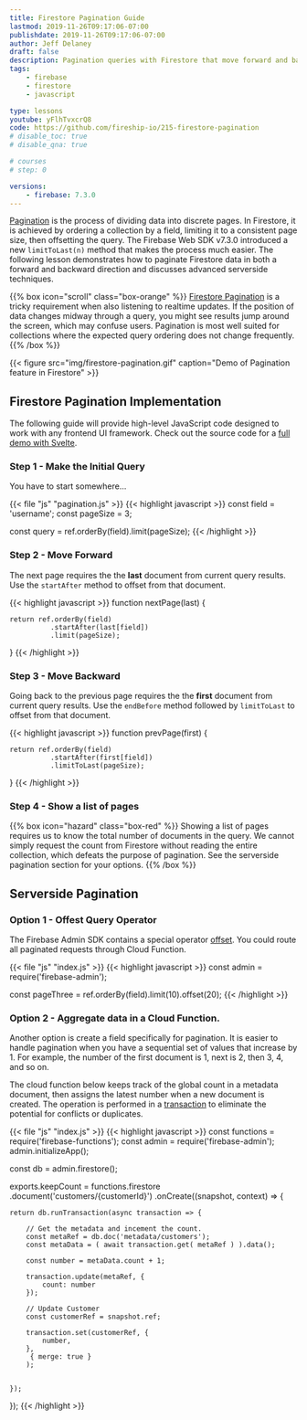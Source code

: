 ```yaml
---
title: Firestore Pagination Guide
lastmod: 2019-11-26T09:17:06-07:00
publishdate: 2019-11-26T09:17:06-07:00
author: Jeff Delaney
draft: false
description: Pagination queries with Firestore that move forward and backward.
tags: 
    - firebase
    - firestore
    - javascript

type: lessons
youtube: yFlhTvxcrQ8
code: https://github.com/fireship-io/215-firestore-pagination
# disable_toc: true
# disable_qna: true

# courses
# step: 0

versions: 
    - firebase: 7.3.0
---
```


[Pagination](https://en.wikipedia.org/wiki/Pagination) is the process of dividing data into discrete pages. In Firestore, it is achieved by ordering a collection by a field, limiting it to a consistent page size, then offsetting the query. The Firebase Web SDK v7.3.0 introduced a new `limitToLast(n)` method that makes the process much easier. The following lesson demonstrates how to paginate Firestore data in both a forward and backward direction and discusses advanced serverside techniques.  

{{% box icon="scroll" class="box-orange" %}}
[Firestore Pagination](https://cloud.google.com/firestore/docs/query-data/query-cursors) is a tricky requirement when also listening to realtime updates. If the position of data changes midway through a query, you might see results jump around the screen, which may confuse users. Pagination is most well suited for collections where the expected query ordering does not change frequently.
{{% /box %}}

{{< figure src="img/firestore-pagination.gif" caption="Demo of Pagination feature in Firestore" >}}

## Firestore Pagination Implementation

The following guide will provide high-level JavaScript code designed to work with any frontend UI framework. Check out the source code for a [full demo with Svelte](https://github.com/fireship-io/215-firestore-pagination). 

### Step 1 - Make the Initial Query

You have to start somewhere...

{{< file "js" "pagination.js" >}}
{{< highlight javascript >}}
const field = 'username';
const pageSize = 3;

const query = ref.orderBy(field).limit(pageSize);
{{< /highlight >}}

### Step 2 - Move Forward

The next page requires the the **last** document from current query results. Use the `startAfter` method to offset from that document. 

{{< highlight javascript >}}
  function nextPage(last) {

	return ref.orderBy(field)
			  .startAfter(last[field])
			  .limit(pageSize);
  }
{{< /highlight >}}

### Step 3 - Move Backward


Going back to the previous page requires the the **first** document from current query results. Use the `endBefore` method followed by `limitToLast` to offset from that document. 

{{< highlight javascript >}}
  function prevPage(first) {

	return ref.orderBy(field)
			  .startAfter(first[field])
			  .limitToLast(pageSize);
  }
{{< /highlight >}}

### Step 4 - Show a list of pages

{{% box icon="hazard" class="box-red" %}}
Showing a list of pages requires us to know the total number of documents in the query. We cannot simply request the count from Firestore without reading the entire collection, which defeats the purpose of pagination. See the serverside pagination section for your options. 
{{% /box %}}

## Serverside Pagination

### Option 1 - Offest Query Operator

The Firebase Admin SDK contains a special operator [offset](https://cloud.google.com/nodejs/docs/reference/firestore/0.11.x/Query#offset). You could route all paginated requests through Cloud Function. 


{{< file "js" "index.js" >}}
{{< highlight javascript >}}
const admin = require('firebase-admin');

const pageThree = ref.orderBy(field).limit(10).offset(20);
{{< /highlight >}}

### Option 2 - Aggregate data in a Cloud Function. 

Another option is create a field specifically for pagination. It is easier to handle pagination when you have a sequential set of values that increase by 1. For example, the number of the first document is 1, next is 2, then 3, 4, and so on. 

The cloud function below keeps track of the global count in a metadata document, then assigns the latest number when a new document is created. The operation is performed in a [transaction](https://firebase.google.com/docs/firestore/manage-data/transactions) to eliminate the potential for conflicts or duplicates. 

{{< file "js" "index.js" >}}
{{< highlight javascript >}}
const functions = require('firebase-functions');
const admin = require('firebase-admin');
admin.initializeApp();

const db = admin.firestore();

exports.keepCount = functions.firestore
  .document('customers/{customerId}')
  .onCreate((snapshot, context) => { 

    return db.runTransaction(async transaction => {

        // Get the metadata and incement the count. 
        const metaRef = db.doc('metadata/customers');
        const metaData = ( await transaction.get( metaRef ) ).data();

        const number = metaData.count + 1;

        transaction.update(metaRef, { 
            count: number 
        });

        // Update Customer
        const customerRef = snapshot.ref;
        
        transaction.set(customerRef, { 
            number,
        }, 
         { merge: true }
        );


    });

  });
{{< /highlight >}}